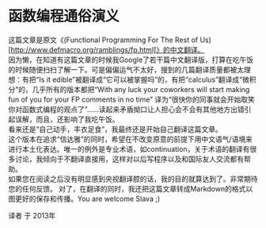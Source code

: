 函数编程通俗演义
============================================

这篇文章是原文《(Functional Programming For The Rest of Us)[http://www.defmacro.org/ramblings/fp.html]》的中文翻译。     
因为懒，在知道有这篇文章的时候我Google了若干篇中文翻译版，打算在吃午饭的时候随便扫扫了解一下。可是偏偏运气不太好，搜到的几篇翻译质量都被太理想：有把“Is it edible”被翻译成“它可以被掌握吗”的，有把“calculus”翻译成“微积分”的，几乎所有的版本都把“With any luck your coworkers will start making fun of you for your FP comments in no time” 译为“很快你的同事就会开始取笑你对函数式编程的观点了”……读起来矛盾拗口让人担心会不会有其他地方出错引起误解，而且，还影响了我吃午饭。      
看来还是“自己动手，丰衣足食”，我最终还是开始自己翻译这篇文章。     
这个版本在追求“信达雅”的同时，希望在不改变原意的前提下用中文语气/语境来进行本土化表达。唯一的例外是专业术语，如continuation，关于术语的翻译有很多讨论，我倾向于不翻译直接用，这样对以后写程序以及和国际友人交流都有帮助。     
如果您在阅读之后没有明显感到央视翻译腔的话，我的目的就算达到了。非常期待您的任何反馈。
对了，在翻译的同时，我还把这篇文章转成Markdown的格式以图更好的保存和传播。You are welcome Slava ;)

译者 于 2013年
